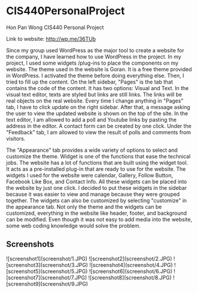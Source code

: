 CIS440PersonalProject
=====================
Hon Pan Wong
CIS440 Personal Project

Link to website: http://wp.me/36TUb

Since my group used WordPress as the major tool to create a website for the company, 
I have learned how to use WordPress in the project. In my project, I used some widgets
/plug-ins to place the components on my website. The theme used in the website is Goran.
It is a free theme provided in WordPress. I activated the theme before doing everything
else. Then, I tried to fill up the content. On the left sidebar, "Pages" is the tab that
contains the code of the content. It has two options: Visual and Text. In the visual 
text editor, texts are styled but links are still links. The links will be real objects
on the real website. Every time I change anything in "Pages" tab, I have to click update
on the right sidebar. After that, a message asking the user to view the updated website
is shown on the top of the site. In the text editor, I am allowed to add a poll and 
Youtube links by pasting the address in the editor. A contact form can be created by one
click. Under the "Feedback" tab, I am allowed to view the result of polls and comments 
from visitors. 

The "Appearance" tab provides a wide variety of options to select and customize the theme.
Widget is one of the functions that ease the technical jobs. The website has a lot of
functions that are built using the widget tool. It acts as a pre-installed plug-in that
are ready to use for the website. The widgets I used for the website were calendar,
Gallery, Follow Button, Facebook Like Box, and Contact Info. All these widgets can be 
placed into the website by just one click. I decided to put these widgets in the sidebar
because it was easier to view and manage because they were grouped together. The widgets
can also be customized by selecting "customize" in the appearance tab. Not only the theme
and the widgets can be customized, everything in the website like header, footer, and 
background can be modified. Even though it was not easy to add media into the website,
some web coding knowledge would solve the problem.

<h2><strong>Screenshots</strong></h2>
![screenshot1](screenshot/1.JPG)
![screenshot2](screenshot/2.JPG)
![screenshot3](screenshot/3.JPG)
![screenshot4](screenshot/4.JPG)
![screenshot5](screenshot/5.JPG)
![screenshot6](screenshot/6.JPG)
![screenshot7](screenshot/7.JPG)
![screenshot8](screenshot/8.JPG)
![screenshot9](screenshot/9.JPG)

